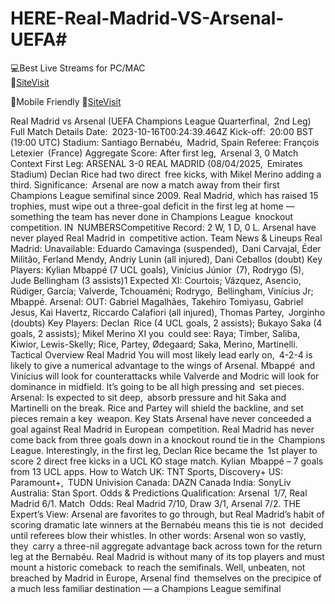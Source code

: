 # HERE-Real-Madrid-VS-Arsenal-UEFA# 

💻Best Live Streams for PC/MAC  
🔴[SiteVisit](https://rb.gy/pisxt3)

📲Mobile  Friendly
🔴[SiteVisit](https://rb.gy/pisxt3)


Real Madrid vs Arsenal (UEFA Champions League Quarterfinal, 2nd Leg) Full Match Details
Date: 2023-10-16T00:24:39.464Z
Kick-off: 20:00 BST (19:00 UTC)
Stadium: Santiago Bernabéu, Madrid, Spain
Referee: François Letexier (France)
Aggregate Score: After first leg, Arsenal 3, 0
Match Context
First Leg: ARSENAL 3-0 REAL MADRID (08/04/2025, Emirates Stadium)
Declan Rice had two direct free kicks, with Mikel Merino adding a third.
Significance: Arsenal are now a match away from their first Champions League semifinal since 2009. Real Madrid, which has raised 15 trophies, must wipe out a three-goal deficit in the first leg at home — something the team has never done in Champions League knockout competition.
IN NUMBERSCompetitive Record: 2 W, 1 D, 0 L. Arsenal have never played Real Madrid in competitive action.
Team News & Lineups
Real Madrid:
Unavailable: Eduardo Camavinga (suspended), Dani Carvajal, Éder Militão, Ferland Mendy, Andriy Lunin (all injured), Dani Ceballos (doubt)
Key Players: Kylian Mbappé (7 UCL goals), Vinícius Júnior (7), Rodrygo (5), Jude Bellingham (3 assists)1
Expected XI: Courtois; Vázquez, Asencio, Rüdiger, García; Valverde, Tchouaméni; Rodrygo, Bellingham, Vinícius Jr; Mbappé.
Arsenal:
OUT: Gabriel Magalhães, Takehiro Tomiyasu, Gabriel Jesus, Kai Havertz, Riccardo Calafiori (all injured), Thomas Partey, Jorginho (doubts)
Key Players: Declan Rice (4 UCL goals, 2 assists); Bukayo Saka (4 goals, 2 assists); Mikel Merino
XI you could see: Raya; Timber, Saliba, Kiwior, Lewis-Skelly; Rice, Partey, Ødegaard; Saka, Merino, Martinelli.
Tactical Overview
Real Madrid You will most likely lead early on, 4-2-4 is likely to give a numerical advantage to the wings of Arsenal. Mbappé and Vinícius will look for counterattacks while Valverde and Modric will look for dominance in midfield. It’s going to be all high pressing and set pieces.
Arsenal: Is expected to sit deep, absorb pressure and hit Saka and Martinelli on the break. Rice and Partey will shield the backline, and set pieces remain a key weapon.
Key Stats
Arsenal have never conceeded a goal against Real Madrid in European competition.
Real Madrid has never come back from three goals down in a knockout round tie in the Champions League.
Interestingly, in the first leg, Declan Rice became the 1st player to score 2 direct free kicks in a UCL KO stage match.
Kylian Mbappé – 7 goals from 13 UCL apps.
How to Watch
UK: TNT Sports, Discovery+
US: Paramount+, TUDN Univision
Canada: DAZN Canada
India: SonyLiv
Australia: Stan Sport.
Odds & Predictions
Qualification: Arsenal 1/7, Real Madrid 6/1.
Match Odds: Real Madrid 7/10, Draw 3/1, Arsenal 7/2.
THE Expert’s View: Arsenal are favorites to go through, but Real Madrid’s habit of scoring dramatic late winners at the Bernabéu means this tie is not decided until referees blow their whistles.
In other words: Arsenal won so vastly, they carry a three-nil aggregate advantage back across town for the return leg at the Bernabéu. Real Madrid is without many of its top players and must mount a historic comeback to reach the semifinals. Well, unbeaten, not breached by Madrid in Europe, Arsenal find themselves on the precipice of a much less familiar destination — a Champions League semifinal
